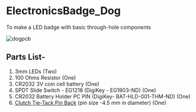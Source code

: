 # ElectronicsBadge_Dog
To make a LED badge with basic through-hole components


![dogpcb](https://user-images.githubusercontent.com/9293705/46259280-43fe3980-c48c-11e8-8e7d-ce597ac64980.png)




## Parts List-

1. 3mm LEDs (Two)
2. 100 Ohms Resistor (One)
3. CR2032 3V coin cell battery (One)
4. SPDT Slide Switch - EG1218 (DigiKey - EG1903-ND) (One)
5. CR2032 Battery Holder PC PIN (DigiKey- BAT-HLD-001-THM-ND) (One)
6. [Clutch Tie-Tack Pin Back](https://www.amazon.com/gp/product/B0759PMB12/ref=oh_aui_search_detailpage?ie=UTF8&psc=1) (pin size -4.5 mm in diameter) (One)

